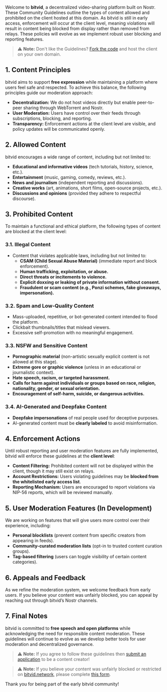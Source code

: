 Welcome to **bitvid**, a decentralized video-sharing platform built on Nostr. These Community Guidelines outline the types of content allowed and prohibited on the client hosted at this domain. As bitvid is still in early access, enforcement will occur at the client level, meaning violations will result in content being blocked from display rather than removed from relays. These policies will evolve as we implement robust user blocking and reporting features.

> ⚠️ **Note:** Don't like the Guidelines? [Fork the code](https://github.com/PR0M3TH3AN/bitvid) and host the client on your own domain.

## **1. Content Principles**

bitvid aims to support **free expression** while maintaining a platform where users feel safe and respected. To achieve this balance, the following principles guide our moderation approach:

- **Decentralization:** We do not host videos directly but enable peer-to-peer sharing through WebTorrent and Nostr.
- **User Moderation:** Users have control over their feeds through subscriptions, blocking, and reporting.
- **Transparency:** Enforcement actions at the client level are visible, and policy updates will be communicated openly.

## **2. Allowed Content**

bitvid encourages a wide range of content, including but not limited to:

- **Educational and informative videos** (tech tutorials, history, science, etc.).
- **Entertainment** (music, gaming, comedy, reviews, etc.).
- **News and journalism** (independent reporting and discussions).
- **Creative works** (art, animations, short films, open-source projects, etc.).
- **Discussions and opinions** (provided they adhere to respectful discourse).

## **3. Prohibited Content**

To maintain a functional and ethical platform, the following types of content are blocked at the client level:

### **3.1. Illegal Content**

- Content that violates applicable laws, including but not limited to:
  - **CSAM (Child Sexual Abuse Material)** (immediate report and block enforcement).
  - **Human trafficking, exploitation, or abuse.**
  - **Direct threats or incitements to violence.**
  - **Explicit doxxing or leaking of private information without consent.**
  - **Fraudulent or scam content (e.g., Ponzi schemes, fake giveaways, impersonation).**

### **3.2. Spam and Low-Quality Content**

- Mass-uploaded, repetitive, or bot-generated content intended to flood the platform.
- Clickbait thumbnails/titles that mislead viewers.
- Excessive self-promotion with no meaningful engagement.

### **3.3. NSFW and Sensitive Content**

- **Pornographic material** (non-artistic sexually explicit content is not allowed at this stage).
- **Extreme gore or graphic violence** (unless in an educational or journalistic context).
- **Hate speech, racism, or targeted harassment.**
- **Calls for harm against individuals or groups based on race, religion, nationality, gender, or sexual orientation.**
- **Encouragement of self-harm, suicide, or dangerous activities.**

### **3.4. AI-Generated and Deepfake Content**

- **Deepfake impersonations** of real people used for deceptive purposes.
- AI-generated content must be **clearly labeled** to avoid misinformation.

## **4. Enforcement Actions**

Until robust reporting and user moderation features are fully implemented, bitvid will enforce these guidelines at the **client level**:

- **Content Filtering:** Prohibited content will not be displayed within the client, though it may still exist on relays.
- **Account Restrictions:** Users violating guidelines may be **blocked from the whitelisted early access list**.
- **Reporting Mechanism:** Users are encouraged to report violations via NIP-56 reports, which will be reviewed manually.

## **5. User Moderation Features (In Development)**

We are working on features that will give users more control over their experience, including:

- **Personal blocklists** (prevent content from specific creators from appearing in feeds).
- **Community-curated moderation lists** (opt-in to trusted content curation groups).
- **Tag-based filtering** (users can toggle visibility of certain content categories).

## **6. Appeals and Feedback**

As we refine the moderation system, we welcome feedback from early users. If you believe your content was unfairly blocked, you can appeal by reaching out through bitvid’s Nostr channels.

## **7. Final Notes**

bitvid is committed to **free speech and open platforms** while acknowledging the need for responsible content moderation. These guidelines will continue to evolve as we develop better tools for user moderation and decentralized governance.

> ⚠️ **Note:** If you agree to follow these guidelines then [submit an application](https://bitvid.network/?modal=application) to be a content creator!

> ⚠️ **Note:** If you believe your content was unfairly blocked or restricted on [bitvid.network](https://bitvid.network/), please complete [this form](https://bitvid.network/?modal=appeals).

Thank you for being part of the early bitvid community!
